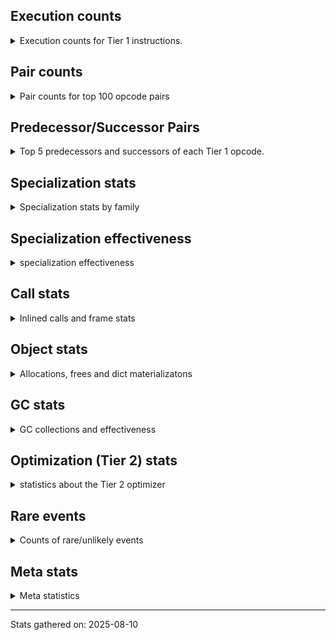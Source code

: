 ## Execution counts

<details>
<summary> Execution counts for Tier 1 instructions. </summary>


The "miss ratio" column shows the percentage of times the instruction
executed that it deoptimized. When this happens, the base unspecialized
instruction is not counted.

<table>
<thead>
<tr>
<th align="left">Name</th>
<th align="right">Base Count</th>
<th align="right">Head Count</th>
<th align="right">Change</th>
</tr>
</thead>
<tbody>
<tr>
<td align="left">JUMP_BACKWARD_NO_JIT</td>
<td align="right">2,407,122</td>
<td align="right">6,579</td>
<td align="right">-99.7%</td>
</tr>
<tr>
<td align="left">CONTAINS_OP_SET</td>
<td align="right">258,810</td>
<td align="right">90,155</td>
<td align="right">-65.2%</td>
</tr>
<tr>
<td align="left">IS_OP</td>
<td align="right">841,100</td>
<td align="right">334,734</td>
<td align="right">-60.2%</td>
</tr>
<tr>
<td align="left">FORMAT_SIMPLE</td>
<td align="right">645,000</td>
<td align="right">310,456</td>
<td align="right">-51.9%</td>
</tr>
<tr>
<td align="left">BUILD_STRING</td>
<td align="right">645,000</td>
<td align="right">310,456</td>
<td align="right">-51.9%</td>
</tr>
<tr>
<td align="left">FOR_ITER_RANGE</td>
<td align="right">326,441</td>
<td align="right">158,936</td>
<td align="right">-51.3%</td>
</tr>
<tr>
<td align="left">FOR_ITER_LIST</td>
<td align="right">2,141,678</td>
<td align="right">1,212,434</td>
<td align="right">-43.4%</td>
</tr>
<tr>
<td align="left">FOR_ITER_TUPLE</td>
<td align="right">266,904</td>
<td align="right">182,974</td>
<td align="right">-31.4%</td>
</tr>
<tr>
<td align="left">CALL_BUILTIN_FAST</td>
<td align="right">1,748,337</td>
<td align="right">1,241,971</td>
<td align="right">-29.0%</td>
</tr>
<tr>
<td align="left">CALL_METHOD_DESCRIPTOR_O</td>
<td align="right">582,886</td>
<td align="right">415,614</td>
<td align="right">-28.7%</td>
</tr>
<tr>
<td align="left">TO_BOOL_LIST</td>
<td align="right">1,748,216</td>
<td align="right">1,495,371</td>
<td align="right">-14.5%</td>
</tr>
<tr>
<td align="left">BUILD_LIST</td>
<td align="right">1,428,171</td>
<td align="right">1,260,899</td>
<td align="right">-11.7%</td>
</tr>
<tr>
<td align="left">LOAD_ATTR_INSTANCE_VALUE</td>
<td align="right">16,056,784</td>
<td align="right">14,535,264</td>
<td align="right">-9.5%</td>
</tr>
<tr>
<td align="left">POP_JUMP_IF_TRUE</td>
<td align="right">10,366,933</td>
<td align="right">9,690,912</td>
<td align="right">-6.5%</td>
</tr>
<tr>
<td align="left">STORE_FAST</td>
<td align="right">14,424,173</td>
<td align="right">13,581,154</td>
<td align="right">-5.8%</td>
</tr>
<tr>
<td align="left">LOAD_FAST_BORROW_LOAD_FAST_BORROW</td>
<td align="right">11,092,303</td>
<td align="right">10,585,809</td>
<td align="right">-4.6%</td>
</tr>
<tr>
<td align="left">LOAD_GLOBAL_MODULE</td>
<td align="right">11,676,713</td>
<td align="right">11,170,347</td>
<td align="right">-4.3%</td>
</tr>
<tr>
<td align="left">POP_TOP</td>
<td align="right">10,041,530</td>
<td align="right">9,621,075</td>
<td align="right">-4.2%</td>
</tr>
<tr>
<td align="left">TO_BOOL_BOOL</td>
<td align="right">8,496,343</td>
<td align="right">8,242,748</td>
<td align="right">-3.0%</td>
</tr>
<tr>
<td align="left">POP_JUMP_IF_FALSE</td>
<td align="right">17,118,265</td>
<td align="right">16,611,825</td>
<td align="right">-3.0%</td>
</tr>
<tr>
<td align="left">LOAD_FAST_BORROW</td>
<td align="right">65,218,382</td>
<td align="right">63,531,885</td>
<td align="right">-2.6%</td>
</tr>
<tr>
<td align="left">LOAD_ATTR_METHOD_NO_DICT</td>
<td align="right">6,632,030</td>
<td align="right">6,463,822</td>
<td align="right">-2.5%</td>
</tr>
<tr>
<td align="left">LOAD_DEREF</td>
<td align="right">6,733,220</td>
<td align="right">6,564,565</td>
<td align="right">-2.5%</td>
</tr>
<tr>
<td align="left">LOAD_GLOBAL_BUILTIN</td>
<td align="right">22,858,012</td>
<td align="right">22,351,646</td>
<td align="right">-2.2%</td>
</tr>
<tr>
<td align="left">LOAD_CONST</td>
<td align="right">22,828,183</td>
<td align="right">22,493,639</td>
<td align="right">-1.5%</td>
</tr>
<tr>
<td align="left">POP_ITER</td>
<td align="right">912,953</td>
<td align="right">912,081</td>
<td align="right">-0.1%</td>
</tr>
<tr>
<td align="left">GET_ITER</td>
<td align="right">913,922</td>
<td align="right">913,050</td>
<td align="right">-0.1%</td>
</tr>
<tr>
<td align="left">TO_BOOL_NONE</td>
<td align="right">1,165,902</td>
<td align="right">1,164,966</td>
<td align="right">-0.1%</td>
</tr>
<tr>
<td align="left">CALL_NON_PY_GENERAL</td>
<td align="right">1,230,075</td>
<td align="right">1,229,139</td>
<td align="right">-0.1%</td>
</tr>
<tr>
<td align="left">STORE_SUBSCR_DICT</td>
<td align="right">327,791</td>
<td align="right">327,727</td>
<td align="right">-0.0%</td>
</tr>
<tr>
<td align="left">POP_JUMP_IF_NOT_NONE</td>
<td align="right">2,523,072</td>
<td align="right">2,522,660</td>
<td align="right">-0.0%</td>
</tr>
<tr>
<td align="left">CONTAINS_OP_DICT</td>
<td align="right">970,344</td>
<td align="right">970,280</td>
<td align="right">-0.0%</td>
</tr>
<tr>
<td align="left">RESUME_CHECK</td>
<td align="right">17,682,860</td>
<td align="right">17,682,860</td>
<td align="right">0.0%</td>
</tr>
<tr>
<td align="left">RETURN_VALUE</td>
<td align="right">14,834,809</td>
<td align="right">14,834,809</td>
<td align="right">0.0%</td>
</tr>
<tr>
<td align="left">NOP</td>
<td align="right">8,545,966</td>
<td align="right">8,545,966</td>
<td align="right">0.0%</td>
</tr>
<tr>
<td align="left">CALL_PY_EXACT_ARGS</td>
<td align="right">8,423,813</td>
<td align="right">8,423,813</td>
<td align="right">0.0%</td>
</tr>
<tr>
<td align="left">LOAD_ATTR_MODULE</td>
<td align="right">7,199,556</td>
<td align="right">7,199,556</td>
<td align="right">0.0%</td>
</tr>
<tr>
<td align="left">LOAD_FAST</td>
<td align="right">6,483,674</td>
<td align="right">6,483,674</td>
<td align="right">0.0%</td>
</tr>
<tr>
<td align="left">STORE_ATTR_INSTANCE_VALUE</td>
<td align="right">6,477,805</td>
<td align="right">6,477,805</td>
<td align="right">0.0%</td>
</tr>
<tr>
<td align="left">CHECK_EXC_MATCH</td>
<td align="right">6,473,609</td>
<td align="right">6,473,609</td>
<td align="right">0.0%</td>
</tr>
<tr>
<td align="left">POP_EXCEPT</td>
<td align="right">6,473,609</td>
<td align="right">6,473,609</td>
<td align="right">0.0%</td>
</tr>
<tr>
<td align="left">PUSH_EXC_INFO</td>
<td align="right">6,473,609</td>
<td align="right">6,473,609</td>
<td align="right">0.0%</td>
</tr>
<tr>
<td align="left">LOAD_ATTR_METHOD_WITH_VALUES</td>
<td align="right">6,282,463</td>
<td align="right">6,282,463</td>
<td align="right">0.0%</td>
</tr>
<tr>
<td align="left">LOAD_SMALL_INT</td>
<td align="right">6,152,165</td>
<td align="right">6,152,165</td>
<td align="right">0.0%</td>
</tr>
<tr>
<td align="left">BINARY_OP_SUBSCR_DICT</td>
<td align="right">4,788,098</td>
<td align="right">4,788,098</td>
<td align="right">0.0%</td>
</tr>
<tr>
<td align="left">PUSH_NULL</td>
<td align="right">4,409,387</td>
<td align="right">4,409,387</td>
<td align="right">0.0%</td>
</tr>
<tr>
<td align="left">CALL_PY_GENERAL</td>
<td align="right">3,950,693</td>
<td align="right">3,950,693</td>
<td align="right">0.0%</td>
</tr>
<tr>
<td align="left">CALL_ISINSTANCE</td>
<td align="right">3,950,292</td>
<td align="right">3,950,292</td>
<td align="right">0.0%</td>
</tr>
<tr>
<td align="left">COPY_FREE_VARS</td>
<td align="right">3,884,255</td>
<td align="right">3,884,255</td>
<td align="right">0.0%</td>
</tr>
<tr>
<td align="left">COPY</td>
<td align="right">3,624,020</td>
<td align="right">3,624,020</td>
<td align="right">0.0%</td>
</tr>
<tr>
<td align="left">CALL_METHOD_DESCRIPTOR_FAST_WITH_KEYWORDS</td>
<td align="right">3,238,158</td>
<td align="right">3,238,158</td>
<td align="right">0.0%</td>
</tr>
<tr>
<td align="left">CALL_BUILTIN_CLASS</td>
<td align="right">3,109,608</td>
<td align="right">3,109,608</td>
<td align="right">0.0%</td>
</tr>
<tr>
<td align="left">BINARY_OP_SUBSCR_GETITEM</td>
<td align="right">3,106,860</td>
<td align="right">3,106,860</td>
<td align="right">0.0%</td>
</tr>
<tr>
<td align="left">RAISE_VARARGS</td>
<td align="right">3,106,836</td>
<td align="right">3,106,836</td>
<td align="right">0.0%</td>
</tr>
<tr>
<td align="left">RERAISE</td>
<td align="right">3,106,449</td>
<td align="right">3,106,449</td>
<td align="right">0.0%</td>
</tr>
<tr>
<td align="left">SWAP</td>
<td align="right">2,591,868</td>
<td align="right">2,591,868</td>
<td align="right">0.0%</td>
</tr>
<tr>
<td align="left">BUILD_TUPLE</td>
<td align="right">2,589,836</td>
<td align="right">2,589,836</td>
<td align="right">0.0%</td>
</tr>
<tr>
<td align="left">LOAD_ATTR</td>
<td align="right">2,141,144</td>
<td align="right">2,141,144</td>
<td align="right">0.0%</td>
</tr>
<tr>
<td align="left">COMPARE_OP_INT</td>
<td align="right">2,007,960</td>
<td align="right">2,007,960</td>
<td align="right">0.0%</td>
</tr>
<tr>
<td align="left">COMPARE_OP</td>
<td align="right">1,684,837</td>
<td align="right">1,684,837</td>
<td align="right">0.0%</td>
</tr>
<tr>
<td align="left">IMPORT_FROM</td>
<td align="right">1,553,031</td>
<td align="right">1,553,031</td>
<td align="right">0.0%</td>
</tr>
<tr>
<td align="left">LOAD_ATTR_SLOT</td>
<td align="right">1,293,874</td>
<td align="right">1,293,874</td>
<td align="right">0.0%</td>
</tr>
<tr>
<td align="left">CALL_METHOD_DESCRIPTOR_FAST</td>
<td align="right">1,183,962</td>
<td align="right">1,183,962</td>
<td align="right">0.0%</td>
</tr>
<tr>
<td align="left">CONTAINS_OP</td>
<td align="right">1,105,095</td>
<td align="right">1,105,095</td>
<td align="right">0.0%</td>
</tr>
<tr>
<td align="left">CALL_LIST_APPEND</td>
<td align="right">1,104,638</td>
<td align="right">1,104,638</td>
<td align="right">0.0%</td>
</tr>
<tr>
<td align="left">TO_BOOL_INT</td>
<td align="right">1,043,147</td>
<td align="right">1,043,147</td>
<td align="right">0.0%</td>
</tr>
<tr>
<td align="left">INTERPRETER_EXIT</td>
<td align="right">971,276</td>
<td align="right">971,276</td>
<td align="right">0.0%</td>
</tr>
<tr>
<td align="left">POP_JUMP_IF_NONE</td>
<td align="right">971,131</td>
<td align="right">971,131</td>
<td align="right">0.0%</td>
</tr>
<tr>
<td align="left">CALL_BUILTIN_O</td>
<td align="right">970,392</td>
<td align="right">970,392</td>
<td align="right">0.0%</td>
</tr>
<tr>
<td align="left">STORE_FAST_STORE_FAST</td>
<td align="right">969,552</td>
<td align="right">969,552</td>
<td align="right">0.0%</td>
</tr>
<tr>
<td align="left">COMPARE_OP_STR</td>
<td align="right">907,702</td>
<td align="right">907,702</td>
<td align="right">0.0%</td>
</tr>
<tr>
<td align="left">CALL_LEN</td>
<td align="right">841,520</td>
<td align="right">841,520</td>
<td align="right">0.0%</td>
</tr>
<tr>
<td align="left">CALL_METHOD_DESCRIPTOR_NOARGS</td>
<td align="right">782,192</td>
<td align="right">782,192</td>
<td align="right">0.0%</td>
</tr>
<tr>
<td align="left">IMPORT_NAME</td>
<td align="right">777,483</td>
<td align="right">777,483</td>
<td align="right">0.0%</td>
</tr>
<tr>
<td align="left">CALL_KW_PY</td>
<td align="right">776,964</td>
<td align="right">776,964</td>
<td align="right">0.0%</td>
</tr>
<tr>
<td align="left">JUMP_BACKWARD_NO_INTERRUPT</td>
<td align="right">776,322</td>
<td align="right">776,322</td>
<td align="right">0.0%</td>
</tr>
<tr>
<td align="left">BINARY_OP_SUBSCR_STR_INT</td>
<td align="right">775,574</td>
<td align="right">775,574</td>
<td align="right">0.0%</td>
</tr>
<tr>
<td align="left">CALL_TYPE_1</td>
<td align="right">711,695</td>
<td align="right">711,695</td>
<td align="right">0.0%</td>
</tr>
<tr>
<td align="left">TO_BOOL_STR</td>
<td align="right">653,394</td>
<td align="right">653,394</td>
<td align="right">0.0%</td>
</tr>
<tr>
<td align="left">MAKE_FUNCTION</td>
<td align="right">647,903</td>
<td align="right">647,903</td>
<td align="right">0.0%</td>
</tr>
<tr>
<td align="left">CALL_BUILTIN_FAST_WITH_KEYWORDS</td>
<td align="right">525,690</td>
<td align="right">525,690</td>
<td align="right">0.0%</td>
</tr>
<tr>
<td align="left">JUMP_FORWARD</td>
<td align="right">520,861</td>
<td align="right">520,861</td>
<td align="right">0.0%</td>
</tr>
<tr>
<td align="left">BINARY_OP_SUBTRACT_INT</td>
<td align="right">517,569</td>
<td align="right">517,569</td>
<td align="right">0.0%</td>
</tr>
<tr>
<td align="left">FOR_ITER</td>
<td align="right">391,946</td>
<td align="right">391,946</td>
<td align="right">0.0%</td>
</tr>
<tr>
<td align="left">BINARY_SLICE</td>
<td align="right">391,132</td>
<td align="right">391,132</td>
<td align="right">0.0%</td>
</tr>
<tr>
<td align="left">BINARY_OP_ADD_INT</td>
<td align="right">390,007</td>
<td align="right">390,007</td>
<td align="right">0.0%</td>
</tr>
<tr>
<td align="left">UNPACK_SEQUENCE_TWO_TUPLE</td>
<td align="right">388,659</td>
<td align="right">388,659</td>
<td align="right">0.0%</td>
</tr>
<tr>
<td align="left">CALL_KW_NON_PY</td>
<td align="right">388,161</td>
<td align="right">388,161</td>
<td align="right">0.0%</td>
</tr>
<tr>
<td align="left">UNPACK_SEQUENCE_TUPLE</td>
<td align="right">387,008</td>
<td align="right">387,008</td>
<td align="right">0.0%</td>
</tr>
<tr>
<td align="left">BINARY_OP_SUBSCR_LIST_INT</td>
<td align="right">322,803</td>
<td align="right">322,803</td>
<td align="right">0.0%</td>
</tr>
<tr>
<td align="left">BUILD_MAP</td>
<td align="right">265,742</td>
<td align="right">265,742</td>
<td align="right">0.0%</td>
</tr>
<tr>
<td align="left">BINARY_OP</td>
<td align="right">261,366</td>
<td align="right">261,366</td>
<td align="right">0.0%</td>
</tr>
<tr>
<td align="left">CALL_FUNCTION_EX</td>
<td align="right">259,355</td>
<td align="right">259,355</td>
<td align="right">0.0%</td>
</tr>
<tr>
<td align="left">DICT_MERGE</td>
<td align="right">259,290</td>
<td align="right">259,290</td>
<td align="right">0.0%</td>
</tr>
<tr>
<td align="left">LOAD_SUPER_ATTR_METHOD</td>
<td align="right">259,161</td>
<td align="right">259,161</td>
<td align="right">0.0%</td>
</tr>
<tr>
<td align="left">EXIT_INIT_CHECK</td>
<td align="right">258,783</td>
<td align="right">258,783</td>
<td align="right">0.0%</td>
</tr>
<tr>
<td align="left">CALL_ALLOC_AND_ENTER_INIT</td>
<td align="right">258,783</td>
<td align="right">258,783</td>
<td align="right">0.0%</td>
</tr>
<tr>
<td align="left">BINARY_OP_MULTIPLY_INT</td>
<td align="right">258,782</td>
<td align="right">258,782</td>
<td align="right">0.0%</td>
</tr>
<tr>
<td align="left">EXTENDED_ARG</td>
<td align="right">195,149</td>
<td align="right">195,149</td>
<td align="right">0.0%</td>
</tr>
<tr>
<td align="left">UNPACK_SEQUENCE_LIST</td>
<td align="right">194,403</td>
<td align="right">194,403</td>
<td align="right">0.0%</td>
</tr>
<tr>
<td align="left">CALL_BOUND_METHOD_EXACT_ARGS</td>
<td align="right">194,049</td>
<td align="right">194,049</td>
<td align="right">0.0%</td>
</tr>
<tr>
<td align="left">CALL_STR_1</td>
<td align="right">193,969</td>
<td align="right">193,969</td>
<td align="right">0.0%</td>
</tr>
<tr>
<td align="left">MAKE_CELL</td>
<td align="right">132,806</td>
<td align="right">132,806</td>
<td align="right">0.0%</td>
</tr>
<tr>
<td align="left">STORE_DEREF</td>
<td align="right">132,032</td>
<td align="right">132,032</td>
<td align="right">0.0%</td>
</tr>
<tr>
<td align="left">SET_FUNCTION_ATTRIBUTE</td>
<td align="right">130,484</td>
<td align="right">130,484</td>
<td align="right">0.0%</td>
</tr>
<tr>
<td align="left">TO_BOOL</td>
<td align="right">130,108</td>
<td align="right">130,108</td>
<td align="right">0.0%</td>
</tr>
<tr>
<td align="left">BINARY_OP_SUBSCR_TUPLE_INT</td>
<td align="right">129,366</td>
<td align="right">129,366</td>
<td align="right">0.0%</td>
</tr>
<tr>
<td align="left">BINARY_OP_EXTEND</td>
<td align="right">8,556</td>
<td align="right">8,556</td>
<td align="right">0.0%</td>
</tr>
<tr>
<td align="left">BINARY_OP_INPLACE_ADD_UNICODE</td>
<td align="right">6,579</td>
<td align="right">6,579</td>
<td align="right">0.0%</td>
</tr>
<tr>
<td align="left">BINARY_OP_ADD_UNICODE</td>
<td align="right">6,063</td>
<td align="right">6,063</td>
<td align="right">0.0%</td>
</tr>
<tr>
<td align="left">UNARY_INVERT</td>
<td align="right">1,939</td>
<td align="right">1,939</td>
<td align="right">0.0%</td>
</tr>
<tr>
<td align="left">LIST_APPEND</td>
<td align="right">1,548</td>
<td align="right">1,548</td>
<td align="right">0.0%</td>
</tr>
<tr>
<td align="left">LOAD_FAST_AND_CLEAR</td>
<td align="right">903</td>
<td align="right">903</td>
<td align="right">0.0%</td>
</tr>
<tr>
<td align="left">STORE_SUBSCR</td>
<td align="right">569</td>
<td align="right">569</td>
<td align="right">0.0%</td>
</tr>
<tr>
<td align="left">BINARY_OP_SUBSCR_LIST_SLICE</td>
<td align="right">391</td>
<td align="right">391</td>
<td align="right">0.0%</td>
</tr>
<tr>
<td align="left">LOAD_SUPER_ATTR_ATTR</td>
<td align="right">387</td>
<td align="right">387</td>
<td align="right">0.0%</td>
</tr>
<tr>
<td align="left">CALL</td>
<td align="right">349</td>
<td align="right">349</td>
<td align="right">0.0%</td>
</tr>
<tr>
<td align="left">CALL_INTRINSIC_1</td>
<td align="right">258</td>
<td align="right">258</td>
<td align="right">0.0%</td>
</tr>
<tr>
<td align="left">LIST_EXTEND</td>
<td align="right">258</td>
<td align="right">258</td>
<td align="right">0.0%</td>
</tr>
<tr>
<td align="left">CALL_BOUND_METHOD_GENERAL</td>
<td align="right">258</td>
<td align="right">258</td>
<td align="right">0.0%</td>
</tr>
<tr>
<td align="left">LOAD_GLOBAL</td>
<td align="right">163</td>
<td align="right">163</td>
<td align="right">0.0%</td>
</tr>
<tr>
<td align="left">CALL_KW_BOUND_METHOD</td>
<td align="right">129</td>
<td align="right">129</td>
<td align="right">0.0%</td>
</tr>
<tr>
<td align="left">LOAD_FAST_LOAD_FAST</td>
<td align="right">88</td>
<td align="right">88</td>
<td align="right">0.0%</td>
</tr>
<tr>
<td align="left">BINARY_OP_SUBTRACT_FLOAT</td>
<td align="right">63</td>
<td align="right">63</td>
<td align="right">0.0%</td>
</tr>
<tr>
<td align="left">UNPACK_SEQUENCE</td>
<td align="right">25</td>
<td align="right">25</td>
<td align="right">0.0%</td>
</tr>
<tr>
<td align="left">STORE_ATTR</td>
<td align="right">19</td>
<td align="right">19</td>
<td align="right">0.0%</td>
</tr>
<tr>
<td align="left">CALL_KW</td>
<td align="right">11</td>
<td align="right">11</td>
<td align="right">0.0%</td>
</tr>
<tr>
<td align="left">RESUME</td>
<td align="right">8</td>
<td align="right">8</td>
<td align="right">0.0%</td>
</tr>
<tr>
<td align="left">JUMP_BACKWARD</td>
<td align="right">7</td>
<td align="right">7</td>
<td align="right">0.0%</td>
</tr>
<tr>
<td align="left">STORE_SUBSCR_LIST_INT</td>
<td align="right">7</td>
<td align="right">7</td>
<td align="right">0.0%</td>
</tr>
<tr>
<td align="left">LOAD_ATTR_PROPERTY</td>
<td align="right">6</td>
<td align="right">6</td>
<td align="right">0.0%</td>
</tr>
<tr>
<td align="left">STORE_FAST_LOAD_FAST</td>
<td align="right">5</td>
<td align="right">5</td>
<td align="right">0.0%</td>
</tr>
<tr>
<td align="left">UNARY_NOT</td>
<td align="right">4</td>
<td align="right">4</td>
<td align="right">0.0%</td>
</tr>
<tr>
<td align="left">BUILD_SLICE</td>
<td align="right">3</td>
<td align="right">3</td>
<td align="right">0.0%</td>
</tr>
<tr>
<td align="left">LOAD_ATTR_CLASS_WITH_METACLASS_CHECK</td>
<td align="right">3</td>
<td align="right">3</td>
<td align="right">0.0%</td>
</tr>
<tr>
<td align="left">LOAD_SUPER_ATTR</td>
<td align="right">2</td>
<td align="right">2</td>
<td align="right">0.0%</td>
</tr>
<tr>
<td align="left">CALL_TUPLE_1</td>
<td align="right">1</td>
<td align="right">1</td>
<td align="right">0.0%</td>
</tr>
<tr>
<td align="left">JUMP_BACKWARD_JIT</td>
<td align="right"></td>
<td align="right">1,220,905</td>
<td align="right"></td>
</tr>
<tr>
<td align="left">ENTER_EXECUTOR</td>
<td align="right"></td>
<td align="right">337,830</td>
<td align="right"></td>
</tr>
</tbody>
</table>


</details>

## Pair counts

<details>
<summary> Pair counts for top 100 opcode pairs </summary>


Pairs of specialized operations that deoptimize and are then followed by
the corresponding unspecialized instruction are not counted as pairs.

Not included in comparative output.


</details>

## Predecessor/Successor Pairs

<details>
<summary> Top 5 predecessors and successors of each Tier 1 opcode. </summary>


This does not include the unspecialized instructions that occur after a
specialized instruction deoptimizes.

Not included in comparative output.


</details>

## Specialization stats

<details>
<summary> Specialization stats by family </summary>

### BINARY_OP

<details>
<summary> specialization stats for BINARY_OP family </summary>

<table>
<thead>
<tr>
<th align="left">Kind</th>
<th align="right">Base Count</th>
<th align="right">Base Ratio</th>
<th align="right">Head Count</th>
<th align="right">Head Ratio</th>
<th align="right">Change</th>
</tr>
</thead>
<tbody>
<tr>
<td align="left">
deferred
<details>
<summary>ⓘ</summary>

Lists the number of "deferred" (i.e. not specialized) instructions executed.
</details>
</td>
<td align="right">261,108</td>
<td align="right">2.4%</td>
<td align="right">261,108</td>
<td align="right">2.4%</td>
<td align="right">0.0%</td>
</tr>
<tr>
<td align="left">
hit
<details>
<summary>ⓘ</summary>

Specialized instructions that complete.
</details>
</td>
<td align="right">10,633,497</td>
<td align="right">97.6%</td>
<td align="right">10,633,497</td>
<td align="right">97.6%</td>
<td align="right">0.0%</td>
</tr>
<tr>
<td align="left">
miss
<details>
<summary>ⓘ</summary>

Specialized instructions that deopt.
</details>
</td>
<td align="right">11</td>
<td align="right">0.0%</td>
<td align="right">11</td>
<td align="right">0.0%</td>
<td align="right">0.0%</td>
</tr>
</tbody>
</table>

<table>
<thead>
<tr>
<th align="left">Success</th>
<th align="right">Base Count</th>
<th align="right">Base Ratio</th>
<th align="right">Head Count</th>
<th align="right">Head Ratio</th>
<th align="right">Change</th>
</tr>
</thead>
<tbody>
<tr>
<td align="left">Success</td>
<td align="right">51</td>
<td align="right">19.8%</td>
<td align="right">51</td>
<td align="right">19.8%</td>
<td align="right">0.0%</td>
</tr>
<tr>
<td align="left">Failure</td>
<td align="right">207</td>
<td align="right">80.2%</td>
<td align="right">207</td>
<td align="right">80.2%</td>
<td align="right">0.0%</td>
</tr>
</tbody>
</table>

<table>
<thead>
<tr>
<th align="left">Failure kind</th>
<th align="right">Base Count</th>
<th align="right">Base Ratio</th>
<th align="right">Head Count</th>
<th align="right">Head Ratio</th>
<th align="right">Change</th>
</tr>
</thead>
<tbody>
<tr>
<td align="left">remainder</td>
<td align="right">114</td>
<td align="right">55.1%</td>
<td align="right">114</td>
<td align="right">55.1%</td>
<td align="right">0.0%</td>
</tr>
<tr>
<td align="left">multiply different types</td>
<td align="right">50</td>
<td align="right">24.2%</td>
<td align="right">50</td>
<td align="right">24.2%</td>
<td align="right">0.0%</td>
</tr>
<tr>
<td align="left">out of range</td>
<td align="right">43</td>
<td align="right">20.8%</td>
<td align="right">43</td>
<td align="right">20.8%</td>
<td align="right">0.0%</td>
</tr>
</tbody>
</table>


</details>

### BINARY_SLICE

<details>
<summary> specialization stats for BINARY_SLICE family </summary>

<table>
<thead>
<tr>
<th align="left">Kind</th>
<th align="right">Base Count</th>
<th align="right">Base Ratio</th>
<th align="right">Head Count</th>
<th align="right">Head Ratio</th>
<th align="right">Change</th>
</tr>
</thead>
<tbody>
<tr>
<td align="left">
deferred
<details>
<summary>ⓘ</summary>

Lists the number of "deferred" (i.e. not specialized) instructions executed.
</details>
</td>
<td align="right">391,132</td>
<td align="right">100.0%</td>
<td align="right">391,132</td>
<td align="right">100.0%</td>
<td align="right">0.0%</td>
</tr>
</tbody>
</table>


</details>

### CALL

<details>
<summary> specialization stats for CALL family </summary>

<table>
<thead>
<tr>
<th align="left">Kind</th>
<th align="right">Base Count</th>
<th align="right">Base Ratio</th>
<th align="right">Head Count</th>
<th align="right">Head Ratio</th>
<th align="right">Change</th>
</tr>
</thead>
<tbody>
<tr>
<td align="left">
hit
<details>
<summary>ⓘ</summary>

Specialized instructions that complete.
</details>
</td>
<td align="right">28,013,986</td>
<td align="right">100.0%</td>
<td align="right">27,340,348</td>
<td align="right">100.0%</td>
<td align="right">-2.4%</td>
</tr>
<tr>
<td align="left">
deferred
<details>
<summary>ⓘ</summary>

Lists the number of "deferred" (i.e. not specialized) instructions executed.
</details>
</td>
<td align="right">74</td>
<td align="right">0.0%</td>
<td align="right">74</td>
<td align="right">0.0%</td>
<td align="right">0.0%</td>
</tr>
<tr>
<td align="left">
miss
<details>
<summary>ⓘ</summary>

Specialized instructions that deopt.
</details>
</td>
<td align="right">48</td>
<td align="right">0.0%</td>
<td align="right">48</td>
<td align="right">0.0%</td>
<td align="right">0.0%</td>
</tr>
</tbody>
</table>

<table>
<thead>
<tr>
<th align="left">Success</th>
<th align="right">Base Count</th>
<th align="right">Base Ratio</th>
<th align="right">Head Count</th>
<th align="right">Head Ratio</th>
<th align="right">Change</th>
</tr>
</thead>
<tbody>
<tr>
<td align="left">Success</td>
<td align="right">323</td>
<td align="right">100.0%</td>
<td align="right">323</td>
<td align="right">100.0%</td>
<td align="right">0.0%</td>
</tr>
<tr>
<td align="left">Failure</td>
<td align="right">0</td>
<td align="right">0.0%</td>
<td align="right">0</td>
<td align="right">0.0%</td>
<td align="right"></td>
</tr>
</tbody>
</table>

<table>
<thead>
<tr>
<th align="left">Failure kind</th>
<th align="right">Base Count</th>
<th align="right">Base Ratio</th>
<th align="right">Head Count</th>
<th align="right">Head Ratio</th>
<th align="right">Change</th>
</tr>
</thead>
<tbody>
<tr>
<td align="left">init not simple</td>
<td align="right">2</td>
<td align="right">2 / 0 !!</td>
<td align="right">2</td>
<td align="right">2 / 0 !!</td>
<td align="right">0.0%</td>
</tr>
</tbody>
</table>


</details>

### CALL_KW

<details>
<summary> specialization stats for CALL_KW family </summary>

<table>
<thead>
<tr>
<th align="left">Kind</th>
<th align="right">Base Count</th>
<th align="right">Base Ratio</th>
<th align="right">Head Count</th>
<th align="right">Head Ratio</th>
<th align="right">Change</th>
</tr>
</thead>
<tbody>
<tr>
<td align="left">
deferred
<details>
<summary>ⓘ</summary>

Lists the number of "deferred" (i.e. not specialized) instructions executed.
</details>
</td>
<td align="right">3</td>
<td align="right">27.3%</td>
<td align="right">3</td>
<td align="right">27.3%</td>
<td align="right">0.0%</td>
</tr>
</tbody>
</table>

<table>
<thead>
<tr>
<th align="left">Success</th>
<th align="right">Base Count</th>
<th align="right">Base Ratio</th>
<th align="right">Head Count</th>
<th align="right">Head Ratio</th>
<th align="right">Change</th>
</tr>
</thead>
<tbody>
<tr>
<td align="left">Success</td>
<td align="right">8</td>
<td align="right">100.0%</td>
<td align="right">8</td>
<td align="right">100.0%</td>
<td align="right">0.0%</td>
</tr>
<tr>
<td align="left">Failure</td>
<td align="right">0</td>
<td align="right">0.0%</td>
<td align="right">0</td>
<td align="right">0.0%</td>
<td align="right"></td>
</tr>
</tbody>
</table>


</details>

### COMPARE_OP

<details>
<summary> specialization stats for COMPARE_OP family </summary>

<table>
<thead>
<tr>
<th align="left">Kind</th>
<th align="right">Base Count</th>
<th align="right">Base Ratio</th>
<th align="right">Head Count</th>
<th align="right">Head Ratio</th>
<th align="right">Change</th>
</tr>
</thead>
<tbody>
<tr>
<td align="left">
deferred
<details>
<summary>ⓘ</summary>

Lists the number of "deferred" (i.e. not specialized) instructions executed.
</details>
</td>
<td align="right">1,684,233</td>
<td align="right">36.6%</td>
<td align="right">1,684,233</td>
<td align="right">36.6%</td>
<td align="right">0.0%</td>
</tr>
<tr>
<td align="left">
hit
<details>
<summary>ⓘ</summary>

Specialized instructions that complete.
</details>
</td>
<td align="right">2,915,661</td>
<td align="right">63.4%</td>
<td align="right">2,915,661</td>
<td align="right">63.4%</td>
<td align="right">0.0%</td>
</tr>
<tr>
<td align="left">
miss
<details>
<summary>ⓘ</summary>

Specialized instructions that deopt.
</details>
</td>
<td align="right">1</td>
<td align="right">0.0%</td>
<td align="right">1</td>
<td align="right">0.0%</td>
<td align="right">0.0%</td>
</tr>
</tbody>
</table>

<table>
<thead>
<tr>
<th align="left">Success</th>
<th align="right">Base Count</th>
<th align="right">Base Ratio</th>
<th align="right">Head Count</th>
<th align="right">Head Ratio</th>
<th align="right">Change</th>
</tr>
</thead>
<tbody>
<tr>
<td align="left">Success</td>
<td align="right">25</td>
<td align="right">4.1%</td>
<td align="right">25</td>
<td align="right">4.1%</td>
<td align="right">0.0%</td>
</tr>
<tr>
<td align="left">Failure</td>
<td align="right">579</td>
<td align="right">95.9%</td>
<td align="right">579</td>
<td align="right">95.9%</td>
<td align="right">0.0%</td>
</tr>
</tbody>
</table>

<table>
<thead>
<tr>
<th align="left">Failure kind</th>
<th align="right">Base Count</th>
<th align="right">Base Ratio</th>
<th align="right">Head Count</th>
<th align="right">Head Ratio</th>
<th align="right">Change</th>
</tr>
</thead>
<tbody>
<tr>
<td align="left">different types</td>
<td align="right">579</td>
<td align="right">100.0%</td>
<td align="right">579</td>
<td align="right">100.0%</td>
<td align="right">0.0%</td>
</tr>
</tbody>
</table>


</details>

### CONTAINS_OP

<details>
<summary> specialization stats for CONTAINS_OP family </summary>

<table>
<thead>
<tr>
<th align="left">Kind</th>
<th align="right">Base Count</th>
<th align="right">Base Ratio</th>
<th align="right">Head Count</th>
<th align="right">Head Ratio</th>
<th align="right">Change</th>
</tr>
</thead>
<tbody>
<tr>
<td align="left">
hit
<details>
<summary>ⓘ</summary>

Specialized instructions that complete.
</details>
</td>
<td align="right">1,229,154</td>
<td align="right">52.7%</td>
<td align="right">1,060,435</td>
<td align="right">49.0%</td>
<td align="right">-13.7%</td>
</tr>
<tr>
<td align="left">
deferred
<details>
<summary>ⓘ</summary>

Lists the number of "deferred" (i.e. not specialized) instructions executed.
</details>
</td>
<td align="right">1,104,530</td>
<td align="right">47.3%</td>
<td align="right">1,104,530</td>
<td align="right">51.0%</td>
<td align="right">0.0%</td>
</tr>
</tbody>
</table>

<table>
<thead>
<tr>
<th align="left">Success</th>
<th align="right">Base Count</th>
<th align="right">Base Ratio</th>
<th align="right">Head Count</th>
<th align="right">Head Ratio</th>
<th align="right">Change</th>
</tr>
</thead>
<tbody>
<tr>
<td align="left">Success</td>
<td align="right">2</td>
<td align="right">0.4%</td>
<td align="right">2</td>
<td align="right">0.4%</td>
<td align="right">0.0%</td>
</tr>
<tr>
<td align="left">Failure</td>
<td align="right">563</td>
<td align="right">99.6%</td>
<td align="right">563</td>
<td align="right">99.6%</td>
<td align="right">0.0%</td>
</tr>
</tbody>
</table>

<table>
<thead>
<tr>
<th align="left">Failure kind</th>
<th align="right">Base Count</th>
<th align="right">Base Ratio</th>
<th align="right">Head Count</th>
<th align="right">Head Ratio</th>
<th align="right">Change</th>
</tr>
</thead>
<tbody>
<tr>
<td align="left">str</td>
<td align="right">403</td>
<td align="right">71.6%</td>
<td align="right">403</td>
<td align="right">71.6%</td>
<td align="right">0.0%</td>
</tr>
<tr>
<td align="left">list</td>
<td align="right">86</td>
<td align="right">15.3%</td>
<td align="right">86</td>
<td align="right">15.3%</td>
<td align="right">0.0%</td>
</tr>
<tr>
<td align="left">tuple</td>
<td align="right">74</td>
<td align="right">13.1%</td>
<td align="right">74</td>
<td align="right">13.1%</td>
<td align="right">0.0%</td>
</tr>
</tbody>
</table>


</details>

### FOR_ITER

<details>
<summary> specialization stats for FOR_ITER family </summary>

<table>
<thead>
<tr>
<th align="left">Kind</th>
<th align="right">Base Count</th>
<th align="right">Base Ratio</th>
<th align="right">Head Count</th>
<th align="right">Head Ratio</th>
<th align="right">Change</th>
</tr>
</thead>
<tbody>
<tr>
<td align="left">
hit
<details>
<summary>ⓘ</summary>

Specialized instructions that complete.
</details>
</td>
<td align="right">2,735,023</td>
<td align="right">87.5%</td>
<td align="right">1,554,344</td>
<td align="right">79.9%</td>
<td align="right">-43.2%</td>
</tr>
<tr>
<td align="left">
deferred
<details>
<summary>ⓘ</summary>

Lists the number of "deferred" (i.e. not specialized) instructions executed.
</details>
</td>
<td align="right">391,734</td>
<td align="right">12.5%</td>
<td align="right">391,734</td>
<td align="right">20.1%</td>
<td align="right">0.0%</td>
</tr>
</tbody>
</table>

<table>
<thead>
<tr>
<th align="left">Success</th>
<th align="right">Base Count</th>
<th align="right">Base Ratio</th>
<th align="right">Head Count</th>
<th align="right">Head Ratio</th>
<th align="right">Change</th>
</tr>
</thead>
<tbody>
<tr>
<td align="left">Success</td>
<td align="right">6</td>
<td align="right">2.8%</td>
<td align="right">6</td>
<td align="right">2.8%</td>
<td align="right">0.0%</td>
</tr>
<tr>
<td align="left">Failure</td>
<td align="right">206</td>
<td align="right">97.2%</td>
<td align="right">206</td>
<td align="right">97.2%</td>
<td align="right">0.0%</td>
</tr>
</tbody>
</table>

<table>
<thead>
<tr>
<th align="left">Failure kind</th>
<th align="right">Base Count</th>
<th align="right">Base Ratio</th>
<th align="right">Head Count</th>
<th align="right">Head Ratio</th>
<th align="right">Change</th>
</tr>
</thead>
<tbody>
<tr>
<td align="left">enumerate</td>
<td align="right">93</td>
<td align="right">45.1%</td>
<td align="right">93</td>
<td align="right">45.1%</td>
<td align="right">0.0%</td>
</tr>
<tr>
<td align="left">dict keys</td>
<td align="right">46</td>
<td align="right">22.3%</td>
<td align="right">46</td>
<td align="right">22.3%</td>
<td align="right">0.0%</td>
</tr>
<tr>
<td align="left">zip</td>
<td align="right">44</td>
<td align="right">21.4%</td>
<td align="right">44</td>
<td align="right">21.4%</td>
<td align="right">0.0%</td>
</tr>
<tr>
<td align="left">ascii string</td>
<td align="right">22</td>
<td align="right">10.7%</td>
<td align="right">22</td>
<td align="right">10.7%</td>
<td align="right">0.0%</td>
</tr>
<tr>
<td align="left">dict values</td>
<td align="right">1</td>
<td align="right">0.5%</td>
<td align="right">1</td>
<td align="right">0.5%</td>
<td align="right">0.0%</td>
</tr>
</tbody>
</table>


</details>

### GET_ITER

<details>
<summary> specialization stats for GET_ITER family </summary>

<table>
<thead>
<tr>
<th align="left">Failure kind</th>
<th align="right">Base Count</th>
<th align="right">Base Ratio</th>
<th align="right">Head Count</th>
<th align="right">Head Ratio</th>
<th align="right">Change</th>
</tr>
</thead>
<tbody>
<tr>
<td align="left">list</td>
<td align="right">779,041</td>
<td align="right">779,041 / 0 !!</td>
<td align="right">779,041</td>
<td align="right">779,041 / 0 !!</td>
<td align="right">0.0%</td>
</tr>
<tr>
<td align="left">tuple</td>
<td align="right">131,323</td>
<td align="right">131,323 / 0 !!</td>
<td align="right">131,323</td>
<td align="right">131,323 / 0 !!</td>
<td align="right">0.0%</td>
</tr>
<tr>
<td align="left">other</td>
<td align="right">1,880</td>
<td align="right">1,880 / 0 !!</td>
<td align="right">1,880</td>
<td align="right">1,880 / 0 !!</td>
<td align="right">0.0%</td>
</tr>
<tr>
<td align="left">dict keys</td>
<td align="right">517</td>
<td align="right">517 / 0 !!</td>
<td align="right">517</td>
<td align="right">517 / 0 !!</td>
<td align="right">0.0%</td>
</tr>
<tr>
<td align="left">self</td>
<td align="right">516</td>
<td align="right">516 / 0 !!</td>
<td align="right">516</td>
<td align="right">516 / 0 !!</td>
<td align="right">0.0%</td>
</tr>
<tr>
<td align="left">string</td>
<td align="right">387</td>
<td align="right">387 / 0 !!</td>
<td align="right">387</td>
<td align="right">387 / 0 !!</td>
<td align="right">0.0%</td>
</tr>
<tr>
<td align="left">enumerate</td>
<td align="right">258</td>
<td align="right">258 / 0 !!</td>
<td align="right">258</td>
<td align="right">258 / 0 !!</td>
<td align="right">0.0%</td>
</tr>
</tbody>
</table>


</details>

### LOAD_ATTR

<details>
<summary> specialization stats for LOAD_ATTR family </summary>

<table>
<thead>
<tr>
<th align="left">Kind</th>
<th align="right">Base Count</th>
<th align="right">Base Ratio</th>
<th align="right">Head Count</th>
<th align="right">Head Ratio</th>
<th align="right">Change</th>
</tr>
</thead>
<tbody>
<tr>
<td align="left">
hit
<details>
<summary>ⓘ</summary>

Specialized instructions that complete.
</details>
</td>
<td align="right">37,452,230</td>
<td align="right">94.6%</td>
<td align="right">35,762,502</td>
<td align="right">94.3%</td>
<td align="right">-4.5%</td>
</tr>
<tr>
<td align="left">
deferred
<details>
<summary>ⓘ</summary>

Lists the number of "deferred" (i.e. not specialized) instructions executed.
</details>
</td>
<td align="right">2,135,325</td>
<td align="right">5.4%</td>
<td align="right">2,135,325</td>
<td align="right">5.6%</td>
<td align="right">0.0%</td>
</tr>
<tr>
<td align="left">
miss
<details>
<summary>ⓘ</summary>

Specialized instructions that deopt.
</details>
</td>
<td align="right">12,486</td>
<td align="right">0.0%</td>
<td align="right">12,486</td>
<td align="right">0.0%</td>
<td align="right">0.0%</td>
</tr>
</tbody>
</table>

<table>
<thead>
<tr>
<th align="left">Success</th>
<th align="right">Base Count</th>
<th align="right">Base Ratio</th>
<th align="right">Head Count</th>
<th align="right">Head Ratio</th>
<th align="right">Change</th>
</tr>
</thead>
<tbody>
<tr>
<td align="left">Success</td>
<td align="right">315</td>
<td align="right">34.4%</td>
<td align="right">315</td>
<td align="right">34.4%</td>
<td align="right">0.0%</td>
</tr>
<tr>
<td align="left">Failure</td>
<td align="right">600</td>
<td align="right">65.6%</td>
<td align="right">600</td>
<td align="right">65.6%</td>
<td align="right">0.0%</td>
</tr>
</tbody>
</table>

<table>
<thead>
<tr>
<th align="left">Failure kind</th>
<th align="right">Base Count</th>
<th align="right">Base Ratio</th>
<th align="right">Head Count</th>
<th align="right">Head Ratio</th>
<th align="right">Change</th>
</tr>
</thead>
<tbody>
<tr>
<td align="left">not managed dict</td>
<td align="right">201</td>
<td align="right">33.5%</td>
<td align="right">201</td>
<td align="right">33.5%</td>
<td align="right">0.0%</td>
</tr>
<tr>
<td align="left">method</td>
<td align="right">190</td>
<td align="right">31.7%</td>
<td align="right">190</td>
<td align="right">31.7%</td>
<td align="right">0.0%</td>
</tr>
<tr>
<td align="left">module attr not found</td>
<td align="right">69</td>
<td align="right">11.5%</td>
<td align="right">69</td>
<td align="right">11.5%</td>
<td align="right">0.0%</td>
</tr>
<tr>
<td align="left">mutable class</td>
<td align="right">49</td>
<td align="right">8.2%</td>
<td align="right">49</td>
<td align="right">8.2%</td>
<td align="right">0.0%</td>
</tr>
</tbody>
</table>


</details>

### LOAD_GLOBAL

<details>
<summary> specialization stats for LOAD_GLOBAL family </summary>

<table>
<thead>
<tr>
<th align="left">Kind</th>
<th align="right">Base Count</th>
<th align="right">Base Ratio</th>
<th align="right">Head Count</th>
<th align="right">Head Ratio</th>
<th align="right">Change</th>
</tr>
</thead>
<tbody>
<tr>
<td align="left">
hit
<details>
<summary>ⓘ</summary>

Specialized instructions that complete.
</details>
</td>
<td align="right">34,533,951</td>
<td align="right">100.0%</td>
<td align="right">33,521,219</td>
<td align="right">100.0%</td>
<td align="right">-2.9%</td>
</tr>
<tr>
<td align="left">
deferred
<details>
<summary>ⓘ</summary>

Lists the number of "deferred" (i.e. not specialized) instructions executed.
</details>
</td>
<td align="right">14</td>
<td align="right">0.0%</td>
<td align="right">14</td>
<td align="right">0.0%</td>
<td align="right">0.0%</td>
</tr>
<tr>
<td align="left">
miss
<details>
<summary>ⓘ</summary>

Specialized instructions that deopt.
</details>
</td>
<td align="right">774</td>
<td align="right">0.0%</td>
<td align="right">774</td>
<td align="right">0.0%</td>
<td align="right">0.0%</td>
</tr>
</tbody>
</table>

<table>
<thead>
<tr>
<th align="left">Success</th>
<th align="right">Base Count</th>
<th align="right">Base Ratio</th>
<th align="right">Head Count</th>
<th align="right">Head Ratio</th>
<th align="right">Change</th>
</tr>
</thead>
<tbody>
<tr>
<td align="left">Success</td>
<td align="right">149</td>
<td align="right">100.0%</td>
<td align="right">149</td>
<td align="right">100.0%</td>
<td align="right">0.0%</td>
</tr>
<tr>
<td align="left">Failure</td>
<td align="right">0</td>
<td align="right">0.0%</td>
<td align="right">0</td>
<td align="right">0.0%</td>
<td align="right"></td>
</tr>
</tbody>
</table>


</details>

### LOAD_SUPER_ATTR

<details>
<summary> specialization stats for LOAD_SUPER_ATTR family </summary>

<table>
<thead>
<tr>
<th align="left">Kind</th>
<th align="right">Base Count</th>
<th align="right">Base Ratio</th>
<th align="right">Head Count</th>
<th align="right">Head Ratio</th>
<th align="right">Change</th>
</tr>
</thead>
<tbody>
<tr>
<td align="left">
hit
<details>
<summary>ⓘ</summary>

Specialized instructions that complete.
</details>
</td>
<td align="right">259,548</td>
<td align="right">100.0%</td>
<td align="right">259,548</td>
<td align="right">100.0%</td>
<td align="right">0.0%</td>
</tr>
</tbody>
</table>

<table>
<thead>
<tr>
<th align="left">Success</th>
<th align="right">Base Count</th>
<th align="right">Base Ratio</th>
<th align="right">Head Count</th>
<th align="right">Head Ratio</th>
<th align="right">Change</th>
</tr>
</thead>
<tbody>
<tr>
<td align="left">Success</td>
<td align="right">2</td>
<td align="right">100.0%</td>
<td align="right">2</td>
<td align="right">100.0%</td>
<td align="right">0.0%</td>
</tr>
<tr>
<td align="left">Failure</td>
<td align="right">0</td>
<td align="right">0.0%</td>
<td align="right">0</td>
<td align="right">0.0%</td>
<td align="right"></td>
</tr>
</tbody>
</table>


</details>

### STORE_ATTR

<details>
<summary> specialization stats for STORE_ATTR family </summary>

<table>
<thead>
<tr>
<th align="left">Kind</th>
<th align="right">Base Count</th>
<th align="right">Base Ratio</th>
<th align="right">Head Count</th>
<th align="right">Head Ratio</th>
<th align="right">Change</th>
</tr>
</thead>
<tbody>
<tr>
<td align="left">
hit
<details>
<summary>ⓘ</summary>

Specialized instructions that complete.
</details>
</td>
<td align="right">6,473,935</td>
<td align="right">99.9%</td>
<td align="right">6,473,935</td>
<td align="right">99.9%</td>
<td align="right">0.0%</td>
</tr>
<tr>
<td align="left">
miss
<details>
<summary>ⓘ</summary>

Specialized instructions that deopt.
</details>
</td>
<td align="right">3,870</td>
<td align="right">0.1%</td>
<td align="right">3,870</td>
<td align="right">0.1%</td>
<td align="right">0.0%</td>
</tr>
</tbody>
</table>

<table>
<thead>
<tr>
<th align="left">Success</th>
<th align="right">Base Count</th>
<th align="right">Base Ratio</th>
<th align="right">Head Count</th>
<th align="right">Head Ratio</th>
<th align="right">Change</th>
</tr>
</thead>
<tbody>
<tr>
<td align="left">Success</td>
<td align="right">19</td>
<td align="right">100.0%</td>
<td align="right">19</td>
<td align="right">100.0%</td>
<td align="right">0.0%</td>
</tr>
<tr>
<td align="left">Failure</td>
<td align="right">0</td>
<td align="right">0.0%</td>
<td align="right">0</td>
<td align="right">0.0%</td>
<td align="right"></td>
</tr>
</tbody>
</table>


</details>

### STORE_SUBSCR

<details>
<summary> specialization stats for STORE_SUBSCR family </summary>

<table>
<thead>
<tr>
<th align="left">Kind</th>
<th align="right">Base Count</th>
<th align="right">Base Ratio</th>
<th align="right">Head Count</th>
<th align="right">Head Ratio</th>
<th align="right">Change</th>
</tr>
</thead>
<tbody>
<tr>
<td align="left">
hit
<details>
<summary>ⓘ</summary>

Specialized instructions that complete.
</details>
</td>
<td align="right">327,798</td>
<td align="right">99.8%</td>
<td align="right">327,734</td>
<td align="right">99.8%</td>
<td align="right">-0.0%</td>
</tr>
<tr>
<td align="left">
deferred
<details>
<summary>ⓘ</summary>

Lists the number of "deferred" (i.e. not specialized) instructions executed.
</details>
</td>
<td align="right">524</td>
<td align="right">0.2%</td>
<td align="right">524</td>
<td align="right">0.2%</td>
<td align="right">0.0%</td>
</tr>
</tbody>
</table>

<table>
<thead>
<tr>
<th align="left">Success</th>
<th align="right">Base Count</th>
<th align="right">Base Ratio</th>
<th align="right">Head Count</th>
<th align="right">Head Ratio</th>
<th align="right">Change</th>
</tr>
</thead>
<tbody>
<tr>
<td align="left">Success</td>
<td align="right">1</td>
<td align="right">2.2%</td>
<td align="right">1</td>
<td align="right">2.2%</td>
<td align="right">0.0%</td>
</tr>
<tr>
<td align="left">Failure</td>
<td align="right">44</td>
<td align="right">97.8%</td>
<td align="right">44</td>
<td align="right">97.8%</td>
<td align="right">0.0%</td>
</tr>
</tbody>
</table>

<table>
<thead>
<tr>
<th align="left">Failure kind</th>
<th align="right">Base Count</th>
<th align="right">Base Ratio</th>
<th align="right">Head Count</th>
<th align="right">Head Ratio</th>
<th align="right">Change</th>
</tr>
</thead>
<tbody>
<tr>
<td align="left">list slice</td>
<td align="right">44</td>
<td align="right">100.0%</td>
<td align="right">44</td>
<td align="right">100.0%</td>
<td align="right">0.0%</td>
</tr>
</tbody>
</table>


</details>

### TO_BOOL

<details>
<summary> specialization stats for TO_BOOL family </summary>

<table>
<thead>
<tr>
<th align="left">Kind</th>
<th align="right">Base Count</th>
<th align="right">Base Ratio</th>
<th align="right">Head Count</th>
<th align="right">Head Ratio</th>
<th align="right">Change</th>
</tr>
</thead>
<tbody>
<tr>
<td align="left">
hit
<details>
<summary>ⓘ</summary>

Specialized instructions that complete.
</details>
</td>
<td align="right">13,106,612</td>
<td align="right">99.0%</td>
<td align="right">12,599,236</td>
<td align="right">99.0%</td>
<td align="right">-3.9%</td>
</tr>
<tr>
<td align="left">
deferred
<details>
<summary>ⓘ</summary>

Lists the number of "deferred" (i.e. not specialized) instructions executed.
</details>
</td>
<td align="right">129,981</td>
<td align="right">1.0%</td>
<td align="right">129,981</td>
<td align="right">1.0%</td>
<td align="right">0.0%</td>
</tr>
<tr>
<td align="left">
miss
<details>
<summary>ⓘ</summary>

Specialized instructions that deopt.
</details>
</td>
<td align="right">390</td>
<td align="right">0.0%</td>
<td align="right">390</td>
<td align="right">0.0%</td>
<td align="right">0.0%</td>
</tr>
</tbody>
</table>

<table>
<thead>
<tr>
<th align="left">Success</th>
<th align="right">Base Count</th>
<th align="right">Base Ratio</th>
<th align="right">Head Count</th>
<th align="right">Head Ratio</th>
<th align="right">Change</th>
</tr>
</thead>
<tbody>
<tr>
<td align="left">Success</td>
<td align="right">32</td>
<td align="right">25.2%</td>
<td align="right">32</td>
<td align="right">25.2%</td>
<td align="right">0.0%</td>
</tr>
<tr>
<td align="left">Failure</td>
<td align="right">95</td>
<td align="right">74.8%</td>
<td align="right">95</td>
<td align="right">74.8%</td>
<td align="right">0.0%</td>
</tr>
</tbody>
</table>

<table>
<thead>
<tr>
<th align="left">Failure kind</th>
<th align="right">Base Count</th>
<th align="right">Base Ratio</th>
<th align="right">Head Count</th>
<th align="right">Head Ratio</th>
<th align="right">Change</th>
</tr>
</thead>
<tbody>
<tr>
<td align="left">tuple</td>
<td align="right">51</td>
<td align="right">53.7%</td>
<td align="right">51</td>
<td align="right">53.7%</td>
<td align="right">0.0%</td>
</tr>
<tr>
<td align="left">dict</td>
<td align="right">23</td>
<td align="right">24.2%</td>
<td align="right">23</td>
<td align="right">24.2%</td>
<td align="right">0.0%</td>
</tr>
<tr>
<td align="left">sequence</td>
<td align="right">21</td>
<td align="right">22.1%</td>
<td align="right">21</td>
<td align="right">22.1%</td>
<td align="right">0.0%</td>
</tr>
</tbody>
</table>


</details>

### UNPACK_SEQUENCE

<details>
<summary> specialization stats for UNPACK_SEQUENCE family </summary>

<table>
<thead>
<tr>
<th align="left">Kind</th>
<th align="right">Base Count</th>
<th align="right">Base Ratio</th>
<th align="right">Head Count</th>
<th align="right">Head Ratio</th>
<th align="right">Change</th>
</tr>
</thead>
<tbody>
<tr>
<td align="left">
deferred
<details>
<summary>ⓘ</summary>

Lists the number of "deferred" (i.e. not specialized) instructions executed.
</details>
</td>
<td align="right">1</td>
<td align="right">0.0%</td>
<td align="right">1</td>
<td align="right">0.0%</td>
<td align="right">0.0%</td>
</tr>
<tr>
<td align="left">
hit
<details>
<summary>ⓘ</summary>

Specialized instructions that complete.
</details>
</td>
<td align="right">970,070</td>
<td align="right">100.0%</td>
<td align="right">970,070</td>
<td align="right">100.0%</td>
<td align="right">0.0%</td>
</tr>
</tbody>
</table>

<table>
<thead>
<tr>
<th align="left">Success</th>
<th align="right">Base Count</th>
<th align="right">Base Ratio</th>
<th align="right">Head Count</th>
<th align="right">Head Ratio</th>
<th align="right">Change</th>
</tr>
</thead>
<tbody>
<tr>
<td align="left">Success</td>
<td align="right">24</td>
<td align="right">100.0%</td>
<td align="right">24</td>
<td align="right">100.0%</td>
<td align="right">0.0%</td>
</tr>
<tr>
<td align="left">Failure</td>
<td align="right">0</td>
<td align="right">0.0%</td>
<td align="right">0</td>
<td align="right">0.0%</td>
<td align="right"></td>
</tr>
</tbody>
</table>


</details>


</details>

## Specialization effectiveness

<details>
<summary> specialization effectiveness </summary>


All entries are execution counts. Should add up to the total number of
Tier 1 instructions executed.

<table>
<thead>
<tr>
<th align="left">Instructions</th>
<th align="right">Base Count</th>
<th align="right">Base Ratio</th>
<th align="right">Head Count</th>
<th align="right">Head Ratio</th>
<th align="right">Change</th>
</tr>
</thead>
<tbody>
<tr>
<td align="left">
Specialized hits
<details>
<summary>ⓘ</summary>

Specialized instructions, e.g. `LOAD_ATTR_MODULE` that complete.
</details>
</td>
<td align="right">164,570,365</td>
<td align="right">38.8%</td>
<td align="right">158,156,876</td>
<td align="right">38.4%</td>
<td align="right">-3.9%</td>
</tr>
<tr>
<td align="left">
Basic
<details>
<summary>ⓘ</summary>

Instructions that are not and cannot be specialized, e.g. `LOAD_FAST`.
</details>
</td>
<td align="right">252,394,598</td>
<td align="right">59.5%</td>
<td align="right">246,246,293</td>
<td align="right">59.8%</td>
<td align="right">-2.4%</td>
</tr>
<tr>
<td align="left">
Specialized misses
<details>
<summary>ⓘ</summary>

Specialized instructions, e.g. `LOAD_ATTR_MODULE` that deopt.
</details>
</td>
<td align="right">18,096</td>
<td align="right">0.0%</td>
<td align="right">18,075</td>
<td align="right">0.0%</td>
<td align="right">-0.1%</td>
</tr>
<tr>
<td align="left">
Not specialized
<details>
<summary>ⓘ</summary>

Instructions that could be specialized but aren't, e.g. `LOAD_ATTR`, `BINARY_SLICE`.
</details>
</td>
<td align="right">7,020,688</td>
<td align="right">1.7%</td>
<td align="right">7,019,816</td>
<td align="right">1.7%</td>
<td align="right">-0.0%</td>
</tr>
</tbody>
</table>

### Deferred by instruction

<details>
<summary> Breakdown of deferred (not specialized) instruction counts by family </summary>

<table>
<thead>
<tr>
<th align="left">Name</th>
<th align="right">Base Count</th>
<th align="right">Base Ratio</th>
<th align="right">Head Count</th>
<th align="right">Head Ratio</th>
<th align="right">Change</th>
</tr>
</thead>
<tbody>
<tr>
<td align="left">LOAD_ATTR</td>
<td align="right">2,135,325</td>
<td align="right">35.0%</td>
<td align="right">2,135,325</td>
<td align="right">35.0%</td>
<td align="right">0.0%</td>
</tr>
<tr>
<td align="left">COMPARE_OP</td>
<td align="right">1,684,233</td>
<td align="right">27.6%</td>
<td align="right">1,684,233</td>
<td align="right">27.6%</td>
<td align="right">0.0%</td>
</tr>
<tr>
<td align="left">CONTAINS_OP</td>
<td align="right">1,104,530</td>
<td align="right">18.1%</td>
<td align="right">1,104,530</td>
<td align="right">18.1%</td>
<td align="right">0.0%</td>
</tr>
<tr>
<td align="left">FOR_ITER</td>
<td align="right">391,734</td>
<td align="right">6.4%</td>
<td align="right">391,734</td>
<td align="right">6.4%</td>
<td align="right">0.0%</td>
</tr>
<tr>
<td align="left">BINARY_SLICE</td>
<td align="right">391,132</td>
<td align="right">6.4%</td>
<td align="right">391,132</td>
<td align="right">6.4%</td>
<td align="right">0.0%</td>
</tr>
<tr>
<td align="left">BINARY_OP</td>
<td align="right">261,108</td>
<td align="right">4.3%</td>
<td align="right">261,108</td>
<td align="right">4.3%</td>
<td align="right">0.0%</td>
</tr>
<tr>
<td align="left">TO_BOOL</td>
<td align="right">129,981</td>
<td align="right">2.1%</td>
<td align="right">129,981</td>
<td align="right">2.1%</td>
<td align="right">0.0%</td>
</tr>
<tr>
<td align="left">STORE_SUBSCR</td>
<td align="right">524</td>
<td align="right">0.0%</td>
<td align="right">524</td>
<td align="right">0.0%</td>
<td align="right">0.0%</td>
</tr>
<tr>
<td align="left">CALL</td>
<td align="right">74</td>
<td align="right">0.0%</td>
<td align="right">74</td>
<td align="right">0.0%</td>
<td align="right">0.0%</td>
</tr>
<tr>
<td align="left">LOAD_GLOBAL</td>
<td align="right">14</td>
<td align="right">0.0%</td>
<td align="right">14</td>
<td align="right">0.0%</td>
<td align="right">0.0%</td>
</tr>
</tbody>
</table>


</details>

### Misses by instruction

<details>
<summary> Breakdown of misses (specialized deopts) instruction counts by family </summary>

<table>
<thead>
<tr>
<th align="left">Name</th>
<th align="right">Base Count</th>
<th align="right">Base Ratio</th>
<th align="right">Head Count</th>
<th align="right">Head Ratio</th>
<th align="right">Change</th>
</tr>
</thead>
<tbody>
<tr>
<td align="left">RESUME</td>
<td align="right">516</td>
<td align="right">2.8%</td>
<td align="right">495</td>
<td align="right">2.7%</td>
<td align="right">-4.1%</td>
</tr>
<tr>
<td align="left">RESUME_CHECK</td>
<td align="right">516</td>
<td align="right">2.8%</td>
<td align="right">495</td>
<td align="right">2.7%</td>
<td align="right">-4.1%</td>
</tr>
<tr>
<td align="left">LOAD_ATTR_INSTANCE_VALUE</td>
<td align="right">7,455</td>
<td align="right">40.1%</td>
<td align="right">7,455</td>
<td align="right">40.1%</td>
<td align="right">0.0%</td>
</tr>
<tr>
<td align="left">LOAD_ATTR_METHOD_WITH_VALUES</td>
<td align="right">5,031</td>
<td align="right">27.0%</td>
<td align="right">5,031</td>
<td align="right">27.1%</td>
<td align="right">0.0%</td>
</tr>
<tr>
<td align="left">STORE_ATTR_INSTANCE_VALUE</td>
<td align="right">3,870</td>
<td align="right">20.8%</td>
<td align="right">3,870</td>
<td align="right">20.8%</td>
<td align="right">0.0%</td>
</tr>
<tr>
<td align="left">LOAD_GLOBAL_BUILTIN</td>
<td align="right">774</td>
<td align="right">4.2%</td>
<td align="right">774</td>
<td align="right">4.2%</td>
<td align="right">0.0%</td>
</tr>
<tr>
<td align="left">TO_BOOL_NONE</td>
<td align="right">387</td>
<td align="right">2.1%</td>
<td align="right">387</td>
<td align="right">2.1%</td>
<td align="right">0.0%</td>
</tr>
<tr>
<td align="left">CALL_PY_EXACT_ARGS</td>
<td align="right">48</td>
<td align="right">0.3%</td>
<td align="right">48</td>
<td align="right">0.3%</td>
<td align="right">0.0%</td>
</tr>
<tr>
<td align="left">BINARY_OP_SUBSCR_LIST_INT</td>
<td align="right">6</td>
<td align="right">0.0%</td>
<td align="right">6</td>
<td align="right">0.0%</td>
<td align="right">0.0%</td>
</tr>
<tr>
<td align="left">BINARY_OP_ADD_INT</td>
<td align="right">4</td>
<td align="right">0.0%</td>
<td align="right">4</td>
<td align="right">0.0%</td>
<td align="right">0.0%</td>
</tr>
</tbody>
</table>


</details>


</details>

## Call stats

<details>
<summary> Inlined calls and frame stats </summary>


This shows what fraction of calls to Python functions are inlined (i.e.
not having a call at the C level) and for those that are not, where the
call comes from.  The various categories overlap.

Also includes the count of frame objects created.

<table>
<thead>
<tr>
<th align="left"></th>
<th align="right">Base Count</th>
<th align="right">Base Ratio</th>
<th align="right">Head Count</th>
<th align="right">Head Ratio</th>
<th align="right">Change</th>
</tr>
</thead>
<tbody>
<tr>
<td align="left">Calls to PyEval_EvalDefault</td>
<td align="right">971,347</td>
<td align="right">5.5%</td>
<td align="right">971,347</td>
<td align="right">5.5%</td>
<td align="right">0.0%</td>
</tr>
<tr>
<td align="left">Calls to Python functions inlined</td>
<td align="right">16,711,521</td>
<td align="right">94.5%</td>
<td align="right">16,711,521</td>
<td align="right">94.5%</td>
<td align="right">0.0%</td>
</tr>
<tr>
<td align="left">Calls via PyEval_EvalFrame (total)</td>
<td align="right">971,347</td>
<td align="right">5.5%</td>
<td align="right">971,347</td>
<td align="right">5.5%</td>
<td align="right">0.0%</td>
</tr>
<tr>
<td align="left">Calls via PyEval_EvalFrame (vector)</td>
<td align="right">971,347</td>
<td align="right">5.5%</td>
<td align="right">971,347</td>
<td align="right">5.5%</td>
<td align="right">0.0%</td>
</tr>
<tr>
<td align="left">Calls via PyEval_EvalFrame (generator)</td>
<td align="right">0</td>
<td align="right">0.0%</td>
<td align="right">0</td>
<td align="right">0.0%</td>
<td align="right"></td>
</tr>
<tr>
<td align="left">Calls via PyEval_EvalFrame (legacy)</td>
<td align="right">0</td>
<td align="right">0.0%</td>
<td align="right">0</td>
<td align="right">0.0%</td>
<td align="right"></td>
</tr>
<tr>
<td align="left">Calls via PyEval_EvalFrame (function vectorcall)</td>
<td align="right">971,347</td>
<td align="right">5.5%</td>
<td align="right">971,347</td>
<td align="right">5.5%</td>
<td align="right">0.0%</td>
</tr>
<tr>
<td align="left">Calls via PyEval_EvalFrame (build class)</td>
<td align="right">0</td>
<td align="right">0.0%</td>
<td align="right">0</td>
<td align="right">0.0%</td>
<td align="right"></td>
</tr>
<tr>
<td align="left">Calls via PyEval_EvalFrame (slot)</td>
<td align="right">40</td>
<td align="right">0.0%</td>
<td align="right">40</td>
<td align="right">0.0%</td>
<td align="right">0.0%</td>
</tr>
<tr>
<td align="left">Calls via PyEval_EvalFrame (function ex)</td>
<td align="right">0</td>
<td align="right">0.0%</td>
<td align="right">0</td>
<td align="right">0.0%</td>
<td align="right"></td>
</tr>
<tr>
<td align="left">Calls via PyEval_EvalFrame (api)</td>
<td align="right">0</td>
<td align="right">0.0%</td>
<td align="right">0</td>
<td align="right">0.0%</td>
<td align="right"></td>
</tr>
<tr>
<td align="left">Calls via PyEval_EvalFrame (method)</td>
<td align="right">0</td>
<td align="right">0.0%</td>
<td align="right">0</td>
<td align="right">0.0%</td>
<td align="right"></td>
</tr>
<tr>
<td align="left">Frame objects created</td>
<td align="right">5,956,460</td>
<td align="right">33.7%</td>
<td align="right">5,956,460</td>
<td align="right">33.7%</td>
<td align="right">0.0%</td>
</tr>
<tr>
<td align="left">Frames pushed</td>
<td align="right">17,941,651</td>
<td align="right">101.5%</td>
<td align="right">17,941,651</td>
<td align="right">101.5%</td>
<td align="right">0.0%</td>
</tr>
</tbody>
</table>


</details>

## Object stats

<details>
<summary> Allocations, frees and dict materializatons </summary>


Below, "allocations" means "allocations that are not from a freelist".
Total allocations = "Allocations from freelist" + "Allocations".

"Inline values" is the number of values arrays inlined into objects.

The cache hit/miss numbers are for the MRO cache, split into dunder and
other names.

<table>
<thead>
<tr>
<th align="left"></th>
<th align="right">Base Count</th>
<th align="right">Base Ratio</th>
<th align="right">Head Count</th>
<th align="right">Head Ratio</th>
<th align="right">Change</th>
</tr>
</thead>
<tbody>
<tr>
<td align="left">Method cache dunder misses</td>
<td align="right">305</td>
<td align="right"></td>
<td align="right">675</td>
<td align="right"></td>
<td align="right">121.3%</td>
</tr>
<tr>
<td align="left">Method cache collisions</td>
<td align="right">672,816</td>
<td align="right"></td>
<td align="right">673,708</td>
<td align="right"></td>
<td align="right">0.1%</td>
</tr>
<tr>
<td align="left">Allocations to 4 kbytes</td>
<td align="right">136,482</td>
<td align="right">0.3%</td>
<td align="right">136,652</td>
<td align="right">0.3%</td>
<td align="right">0.1%</td>
</tr>
<tr>
<td align="left">Method cache misses</td>
<td align="right">672,939</td>
<td align="right"></td>
<td align="right">673,428</td>
<td align="right"></td>
<td align="right">0.1%</td>
</tr>
<tr>
<td align="left">Method cache dunder hits</td>
<td align="right">3,174,129</td>
<td align="right"></td>
<td align="right">3,173,759</td>
<td align="right"></td>
<td align="right">-0.0%</td>
</tr>
<tr>
<td align="left">Method cache hits</td>
<td align="right">6,856,130</td>
<td align="right"></td>
<td align="right">6,855,641</td>
<td align="right"></td>
<td align="right">-0.0%</td>
</tr>
<tr>
<td align="left">Mortal increfs</td>
<td align="right">81,264,120</td>
<td align="right">29.5%</td>
<td align="right">81,266,138</td>
<td align="right">29.5%</td>
<td align="right">0.0%</td>
</tr>
<tr>
<td align="left">Mortal decrefs</td>
<td align="right">107,587,954</td>
<td align="right">37.4%</td>
<td align="right">107,590,060</td>
<td align="right">37.4%</td>
<td align="right">0.0%</td>
</tr>
<tr>
<td align="left">Immortal increfs</td>
<td align="right">69,707,474</td>
<td align="right">25.3%</td>
<td align="right">69,708,066</td>
<td align="right">25.3%</td>
<td align="right">0.0%</td>
</tr>
<tr>
<td align="left">Allocations</td>
<td align="right">32,527,826</td>
<td align="right">67.2%</td>
<td align="right">32,528,038</td>
<td align="right">67.2%</td>
<td align="right">0.0%</td>
</tr>
<tr>
<td align="left">Immortal decrefs</td>
<td align="right">43,218,739</td>
<td align="right">15.0%</td>
<td align="right">43,218,863</td>
<td align="right">15.0%</td>
<td align="right">0.0%</td>
</tr>
<tr>
<td align="left">Allocations from freelist</td>
<td align="right">15,845,174</td>
<td align="right">32.8%</td>
<td align="right">15,845,153</td>
<td align="right">32.8%</td>
<td align="right">-0.0%</td>
</tr>
<tr>
<td align="left">Frees to freelist</td>
<td align="right">15,846,225</td>
<td align="right"></td>
<td align="right">15,846,204</td>
<td align="right"></td>
<td align="right">-0.0%</td>
</tr>
<tr>
<td align="left">Allocations to 512 bytes</td>
<td align="right">32,387,990</td>
<td align="right">67.0%</td>
<td align="right">32,388,032</td>
<td align="right">67.0%</td>
<td align="right">0.0%</td>
</tr>
<tr>
<td align="left">Frees</td>
<td align="right">32,525,032</td>
<td align="right"></td>
<td align="right">32,525,044</td>
<td align="right"></td>
<td align="right">0.0%</td>
</tr>
<tr>
<td align="left">Allocations over 4 kbytes</td>
<td align="right">3,354</td>
<td align="right">0.0%</td>
<td align="right">3,354</td>
<td align="right">0.0%</td>
<td align="right">0.0%</td>
</tr>
<tr>
<td align="left">Inline values</td>
<td align="right">647,589</td>
<td align="right"></td>
<td align="right">647,589</td>
<td align="right"></td>
<td align="right">0.0%</td>
</tr>
<tr>
<td align="left">Interpreter mortal increfs</td>
<td align="right">110,390,058</td>
<td align="right">40.0%</td>
<td align="right">110,390,058</td>
<td align="right">40.0%</td>
<td align="right">0.0%</td>
</tr>
<tr>
<td align="left">Interpreter mortal decrefs</td>
<td align="right">128,787,962</td>
<td align="right">44.8%</td>
<td align="right">128,787,962</td>
<td align="right">44.8%</td>
<td align="right">0.0%</td>
</tr>
<tr>
<td align="left">Interpreter immortal increfs</td>
<td align="right">14,385,706</td>
<td align="right">5.2%</td>
<td align="right">14,385,706</td>
<td align="right">5.2%</td>
<td align="right">0.0%</td>
</tr>
<tr>
<td align="left">Interpreter immortal decrefs</td>
<td align="right">7,897,564</td>
<td align="right">2.7%</td>
<td align="right">7,897,564</td>
<td align="right">2.7%</td>
<td align="right">0.0%</td>
</tr>
<tr>
<td align="left">Materialize dict (on request)</td>
<td align="right">0</td>
<td align="right">0.0%</td>
<td align="right">0</td>
<td align="right">0.0%</td>
<td align="right"></td>
</tr>
<tr>
<td align="left">Materialize dict (new key)</td>
<td align="right">258</td>
<td align="right">0.0%</td>
<td align="right">258</td>
<td align="right">0.0%</td>
<td align="right">0.0%</td>
</tr>
<tr>
<td align="left">Materialize dict (too big)</td>
<td align="right">0</td>
<td align="right">0.0%</td>
<td align="right">0</td>
<td align="right">0.0%</td>
<td align="right"></td>
</tr>
<tr>
<td align="left">Materialize dict (str subclass)</td>
<td align="right">0</td>
<td align="right">0.0%</td>
<td align="right">0</td>
<td align="right">0.0%</td>
<td align="right"></td>
</tr>
</tbody>
</table>


</details>

## GC stats

<details>
<summary> GC collections and effectiveness </summary>


Collected/visits gives some measure of efficiency.

<table>
<thead>
<tr>
<th align="right">Generation</th>
<th align="right">Base Collections</th>
<th align="right">Base Objects collected</th>
<th align="right">Base Object visits</th>
<th align="right">Base Reachable from roots</th>
<th align="right">Base Not reachable from roots</th>
<th align="right">Head Collections</th>
<th align="right">Head Objects collected</th>
<th align="right">Head Object visits</th>
<th align="right">Head Reachable from roots</th>
<th align="right">Head Not reachable from roots</th>
</tr>
</thead>
<tbody>
<tr>
<td align="right">0</td>
<td align="right">0</td>
<td align="right">0</td>
<td align="right">0</td>
<td align="right">0</td>
<td align="right">0</td>
<td align="right">0</td>
<td align="right">0</td>
<td align="right">0</td>
<td align="right">0</td>
<td align="right">0</td>
</tr>
<tr>
<td align="right">1</td>
<td align="right">646</td>
<td align="right">1,032,381</td>
<td align="right">21,248,418</td>
<td align="right">571,827</td>
<td align="right">1,245,875</td>
<td align="right">646</td>
<td align="right">1,032,381</td>
<td align="right">21,249,928</td>
<td align="right">571,764</td>
<td align="right">1,246,212</td>
</tr>
<tr>
<td align="right">2</td>
<td align="right">0</td>
<td align="right">0</td>
<td align="right">0</td>
<td align="right">0</td>
<td align="right">0</td>
<td align="right">0</td>
<td align="right">0</td>
<td align="right">0</td>
<td align="right">0</td>
<td align="right">0</td>
</tr>
</tbody>
</table>


</details>

## Optimization (Tier 2) stats

<details>
<summary> statistics about the Tier 2 optimizer </summary>


</details>

## Rare events

<details>
<summary> Counts of rare/unlikely events </summary>

<table>
<thead>
<tr>
<th align="left">Event</th>
<th align="right">Base Count</th>
<th align="right">Head Count</th>
<th align="right">Change</th>
</tr>
</thead>
<tbody>
<tr>
<td align="left">
set class
<details>
<summary>ⓘ</summary>

Setting an object's class, `obj.__class__ = ...`
</details>
</td>
<td align="right">0</td>
<td align="right">0</td>
<td align="right"></td>
</tr>
<tr>
<td align="left">
set bases
<details>
<summary>ⓘ</summary>

Setting the bases of a class, `cls.__bases__ = ...`
</details>
</td>
<td align="right">0</td>
<td align="right">0</td>
<td align="right"></td>
</tr>
<tr>
<td align="left">
set eval frame func
<details>
<summary>ⓘ</summary>

Setting the PEP 523 frame eval function `_PyInterpreterState_SetFrameEvalFunc()`
</details>
</td>
<td align="right">0</td>
<td align="right">0</td>
<td align="right"></td>
</tr>
<tr>
<td align="left">
builtin dict
<details>
<summary>ⓘ</summary>

Modifying the builtins, `__builtins__.__dict__[var] = ...`
</details>
</td>
<td align="right">0</td>
<td align="right">0</td>
<td align="right"></td>
</tr>
<tr>
<td align="left">
func modification
<details>
<summary>ⓘ</summary>

Modifying a function, e.g. `func.__defaults__ = ...`, etc.
</details>
</td>
<td align="right">0</td>
<td align="right">0</td>
<td align="right"></td>
</tr>
<tr>
<td align="left">
watched dict modification
<details>
<summary>ⓘ</summary>

A watched dict has been modified
</details>
</td>
<td align="right">0</td>
<td align="right">0</td>
<td align="right"></td>
</tr>
<tr>
<td align="left">
watched globals modification
<details>
<summary>ⓘ</summary>

A watched `globals()` dict has been modified
</details>
</td>
<td align="right">0</td>
<td align="right">0</td>
<td align="right"></td>
</tr>
</tbody>
</table>


</details>

## Meta stats

<details>
<summary> Meta statistics </summary>

<table>
<thead>
<tr>
<th align="left"></th>
<th align="right">Base Count</th>
<th align="right">Head Count</th>
<th align="right">Change</th>
</tr>
</thead>
<tbody>
<tr>
<td align="left">Number of data files</td>
<td align="right">21</td>
<td align="right">21</td>
<td align="right">0.0%</td>
</tr>
</tbody>
</table>


</details>

---
Stats gathered on: 2025-08-10
